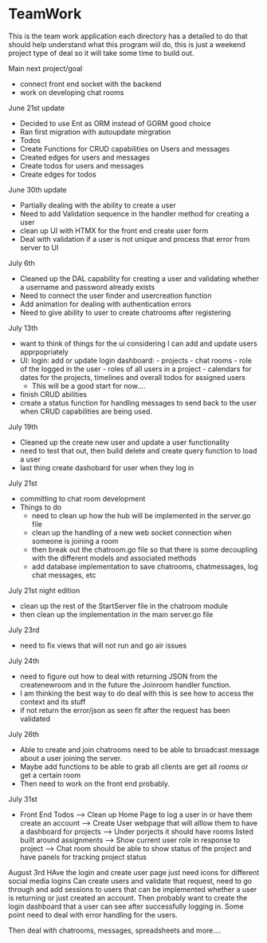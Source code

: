 # TeamWork


This is the team work application each directory has a detailed to do that should help understand what this program wiil do,
this is just a weekend project type of deal so it will take some time to build out.

Main next project/goal
- connect front end socket with the backend
- work on developing chat rooms 


June 21st update
- Decided to use Ent as ORM instead of GORM good choice
- Ran first migration with autoupdate mirgration
- Todos
-   Create Functions for CRUD capabilities on Users and messages
-   Created edges for users and messages
-   Create todos for users and messages
-   Create edges for todos

June 30th update
- Partially dealing with the ability to create a user
- Need to add Validation sequence in the handler method for creating a user
- clean up UI with HTMX for the front end create user form
- Deal with validation if a user is not unique and process that error from server to UI

July 6th
- Cleaned up the DAL capability for creating a user and validating whether a username and password already exists
- Need to connect the user finder and usercreation function
- Add animation for dealing with authentication errors
- Need to give ability to user to create chatrooms after registering




July 13th
- want to think of things for the ui considering I can add and update users apprpopriately
- UI: 
    login: add or update
    login dashboard:
        - projects
            - chat rooms
        - role of the logged in the user 
            - roles of all users in a project
        - calendars for dates for the projects, timelines and overall todos for assigned users
    - This will be a good start for now....
- finish CRUD abilities
- create a status function for handling messages to send back to the user when CRUD capabilities are being used.



July 19th 
- Cleaned up the create new user and update a user functionality
- need to test that out, then build delete and create query function to load a user
- last thing create dashobard for user when they log in



July 21st 
- committing to chat room development
- Things to do 
    - need to clean up how the hub will be implemented in the server.go file
    - clean up the handling of a new web socket connection when someone is joining a room
    - then break out the chatroom.go file so that there is some decoupling with the different models and associated methods
    - add database implementation to save chatrooms, chatmessages, log chat messages, etc

July 21st night edition
- clean up the rest of the StartServer file in the chatroom module
- then clean up the implementation in the main server.go file





July 23rd 
- need to fix views that will not run and go air issues


July 24th 
- need to figure out how to deal with returning JSON from  the createnewroom and in the future the Joinroom handler function.
- I am thinking the best way to do deal with this is see how to access the context and its stuff
- if not return the error/json as seen fit after the request has been validated


July 26th 
- Able to create and join chatrooms need to be able to broadcast message about a user joining the server. 
- Maybe add functions to be able to grab all clients are get all rooms or get a certain room
- Then need to work on the front end probably.


July 31st 
- Front End Todos
--> Clean up Home Page to log a user in or have them create an account
--> Create User webpage that will alllow them to have a dashboard for projects
    --> Under porjects it should have rooms listed built around assignments 
    --> Show current user role in response to project
--> Chat room should be able to show status of the project and have panels for tracking project status


August 3rd
HAve the login and create user page just need icons for different social media logins
Can create users and validate that request, need to go through and add sessions to users that can be implemented whether a user is returning or just created an account. Then probably want to create the login dashboard that a user can see after successfully logging in. Some point need to deal with error handling for the users.


Then deal with chatrooms, messages, spreadsheets and more....
